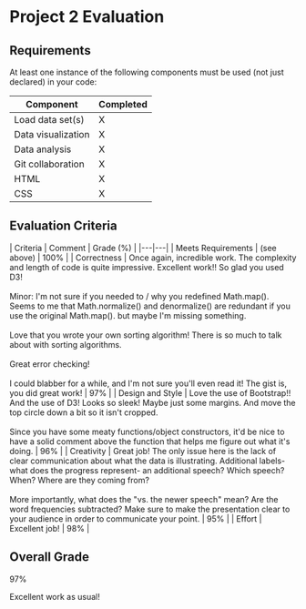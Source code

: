 # Project 2 Evaluation

## Requirements
At least one instance of the following components must be used (not just declared) in your code:

|  Component | Completed |
|---|---|
| Load data set(s)  | X |
| Data visualization  | X |
| Data analysis | X |
| Git collaboration  | X |
| HTML  | X |
| CSS | X |

## Evaluation Criteria

|  Criteria | Comment | Grade (%) |
|---|---|
| Meets Requirements  | (see above) | 100% |
| Correctness  | Once again, incredible work. The complexity and length of code is quite impressive. Excellent work!! So glad you used D3! <br><br>Minor: I'm not sure if you needed to / why you redefined Math.map(). Seems to me that Math.normalize() and denormalize() are redundant if you use the original Math.map(). but maybe I'm missing something.<br><br>Love that you wrote your own sorting algorithm! There is so much to talk about with sorting algorithms.<br><br>Great error checking!<br><br>I could blabber for a while, and I'm not sure you'll even read it! The gist is, you did great work!  |  97%   |
| Design and Style |  Love the use of Bootstrap!! And the use of D3! Looks so sleek! Maybe just some margins. And move the top circle down a bit so it isn't cropped.<br><br>Since you have some meaty functions/object constructors, it'd be nice to have a solid comment above the function that helps me figure out what it's doing.  | 96% |
| Creativity |  Great job! The only issue here is the lack of clear communication about what the data is illustrating. Additional labels- what does the progress represent- an additional speech? Which speech? When? Where are they coming from?<br><br>More importantly, what does the "vs. the newer speech" mean? Are the word frequencies subtracted? Make sure to make the presentation clear to your audience in order to communicate your point.  | 95%  |
| Effort | Excellent job!  | 98%  |


## Overall Grade
97%

Excellent work as usual!
